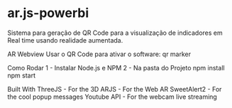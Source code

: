 # ar.js-powerbi
Sistema para geração de QR Code para a visualização de indicadores em Real time usando realidade aumentada.

AR Webview
Usar o QR Code para ativar o software: qr marker

Como Rodar
1 - Instalar Node.js e NPM 2 - Na pasta do Projeto npm install npm start

Built With
ThreeJS - For the 3D
ARJS - For the Web AR
SweetAlert2 - For the cool popup messages
Youtube API - For the webcam live streaming
